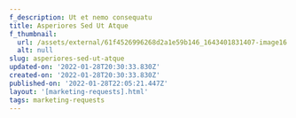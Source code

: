 ```yaml
---
f_description: Ut et nemo consequatu
title: Asperiores Sed Ut Atque
f_thumbnail:
  url: /assets/external/61f4526996268d2a1e59b146_1643401831407-image16.jpg
  alt: null
slug: asperiores-sed-ut-atque
updated-on: '2022-01-28T20:30:33.830Z'
created-on: '2022-01-28T20:30:33.830Z'
published-on: '2022-01-28T22:05:21.447Z'
layout: '[marketing-requests].html'
tags: marketing-requests
---
```



